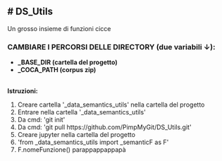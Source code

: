 <h2># DS_Utils</h2>
Un grosso insieme di funzioni cicce
<br>
<h3><b> CAMBIARE I PERCORSI DELLE DIRECTORY (due variabili ↓):</b></h3>
<ul>
    <li><b>_BASE_DIR (cartella del progetto)</b></li>
    <li><b>_COCA_PATH (corpus zip)</b></li>
</ul>
<br>
<b>Istruzioni:</b>
<ol>
    <li>Creare cartella '_data_semantics_utils' nella cartella del progetto</li>
    <li>Entrare nella cartella '_data_semantics_utils'</li>
    <li>Da cmd: 'git init'</li>
    <li>Da cmd: 'git pull https://github.com/PimpMyGit/DS_Utils.git'</li>
    <li>Creare jupyter nella cartella del progetto</li>
    <li>'from _data_semantics_utils import _semanticF as F'</li>
    <li>F.nomeFunzione() parappappappapà</li>
<ol>
